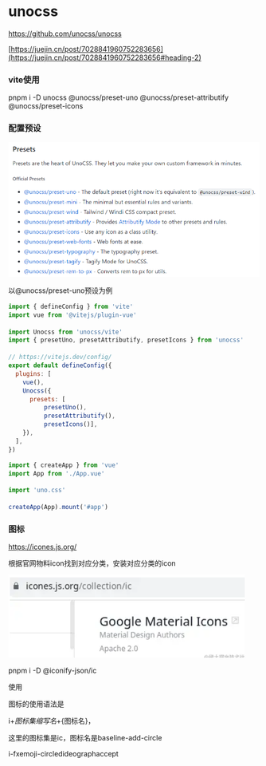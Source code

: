 # unocss



https://github.com/unocss/unocss

[https://juejin.cn/post/7028841960752283656](https://juejin.cn/post/7028841960752283656#heading-2)

### vite使用

pnpm i -D unocss @unocss/preset-uno @unocss/preset-attributify @unocss/preset-icons



### 配置预设



![img](https://raw.githubusercontent.com/xxxsjan/pic-bed/main/202305131203268.png)

以@unocss/preset-uno预设为例

```javascript
import { defineConfig } from 'vite'
import vue from '@vitejs/plugin-vue'

import Unocss from 'unocss/vite'
import { presetUno, presetAttributify, presetIcons } from 'unocss'

// https://vitejs.dev/config/
export default defineConfig({
  plugins: [
    vue(),
    Unocss({
      presets: [
          presetUno(), 
          presetAttributify(), 
          presetIcons()],
    }),
  ],
})
```



```javascript
import { createApp } from 'vue'
import App from './App.vue'

import 'uno.css'

createApp(App).mount('#app')
```

### 图标

https://icones.js.org/

根据官网物料icon找到对应分类，安装对应分类的icon

![img](https://raw.githubusercontent.com/xxxsjan/pic-bed/main/202305131203915.png)

pnpm i -D @iconify-json/ic

使用

<div class="i-ic-baseline-add-circle text-3xl bg-green-500" /> 



图标的使用语法是

i+${图标集缩写名}+${图标名}，

这里的图标集是ic，图标名是baseline-add-circle

i-fxemoji-circledideographaccept





 